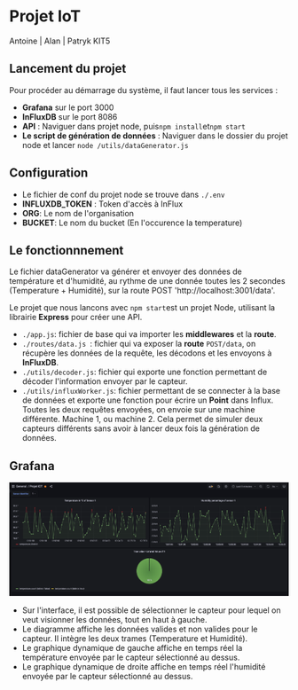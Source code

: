 ﻿# Projet IoT
Antoine | Alan | Patryk KIT5
## Lancement du projet

Pour procéder au démarrage du système, il faut lancer tous les services :
 - **Grafana** sur le port 3000
 - **InFluxDB** sur le port 8086
 - **API** : Naviguer dans projet node, puis`npm install`et`npm start`
 - **Le script de génération de données** : Naviguer dans le dossier du projet node et lancer `node /utils/dataGenerator.js`

## Configuration

 - Le fichier de conf du projet node se trouve dans `./.env`
 - **INFLUXDB_TOKEN** : Token d'accès à InFlux
 - **ORG**: Le nom de l'organisation
 - **BUCKET**: Le nom du bucket (En l'occurence la temperature)


## Le fonctionnnement

Le fichier dataGenerator va générer et envoyer des données de température et d'humidité, au rythme de une donnée toutes les 2 secondes (Temperature + Humidité), sur la route POST 'http://localhost:3001/data'.

Le projet que nous lancons avec `npm start`est un projet Node, utilisant la librairie **Express** pour créer une API.

 - `./app.js`: fichier de base qui va importer les **middlewares** et la **route**.
 - `./routes/data.js `: fichier qui va exposer la **route** `POST/data`, on récupère les données de la requête, les décodons et les envoyons à **InFluxDB**.
 - `./utils/decoder.js`: fichier qui exporte une fonction permettant de décoder l'information envoyer par le capteur.
 - `./utils/influxWorker.js`: fichier permettant de se connecter à la base de données et exporte une fonction pour écrire un **Point** dans Influx. Toutes les deux requêtes envoyées, on envoie sur une machine différente. Machine 1, ou machine 2. Cela permet de simuler deux capteurs différents sans avoir à lancer deux fois la génération de données.

## Grafana

![alt text](https://raw.githubusercontent.com/antoine-anthime/projetIoT/master/public/grafana.png)

- Sur l'interface, il est possible de sélectionner le capteur pour lequel on veut visionner les données, tout en haut à gauche.
- Le diagramme affiche les données valides et non valides pour le capteur. Il intègre les deux trames (Temperature et Humidité).
- Le graphique dynamique de gauche affiche en temps réel la température envoyée par le capteur sélectionné au dessus.
- Le graphique dynamique de droite affiche en temps réel l'humidité envoyée par le capteur sélectionné au dessus.


